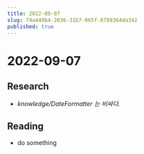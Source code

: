 ```yaml
---
title: 2022-09-07
slug: 74a449b4-2036-31b7-065f-8709364da342
published: true
---
```


# 2022-09-07

## Research

* *knowledge/DateFormatter 는 비싸다.*

## Reading

* do something
